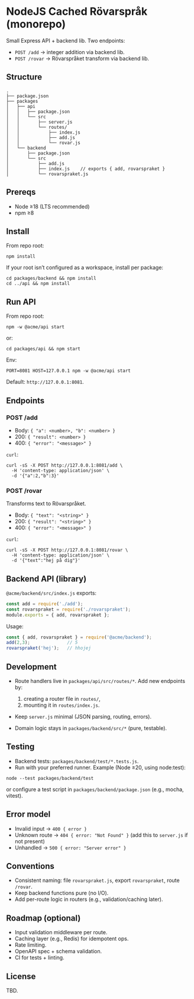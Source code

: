 # NodeJS Cached Rövarspråk (monorepo)

Small Express API + backend lib. Two endpoints:

* `POST /add` → integer addition via backend lib.
* `POST /rovar` → Rövarspråket transform via backend lib.

## Structure

```
.
├── package.json
├── packages
│   ├── api
│   │   ├── package.json
│   │   └── src
│   │       ├── server.js
│   │       └── routes/
│   │           ├── index.js
│   │           ├── add.js
│   │           └── rovar.js
│   └── backend
│       ├── package.json
│       └── src
│           ├── add.js
│           ├── index.js    // exports { add, rovarspraket }
│           └── rovarspraket.js
```

## Prereqs

* Node ≥18 (LTS recommended)
* npm ≥8

## Install

From repo root:

```
npm install
```

If your root isn’t configured as a workspace, install per package:

```
cd packages/backend && npm install
cd ../api && npm install
```

## Run API

From repo root:

```
npm -w @acme/api start
```

or:

```
cd packages/api && npm start
```

Env:

```
PORT=8081 HOST=127.0.0.1 npm -w @acme/api start
```

Default: `http://127.0.0.1:8081`.

## Endpoints

### POST /add

* Body: `{ "a": <number>, "b": <number> }`
* 200: `{ "result": <number> }`
* 400: `{ "error": "<message>" }`

`curl`:

```
curl -sS -X POST http://127.0.0.1:8081/add \
  -H 'content-type: application/json' \
  -d '{"a":2,"b":3}'
```

### POST /rovar

Transforms text to Rövarspråket.

* Body: `{ "text": "<string>" }`
* 200: `{ "result": "<string>" }`
* 400: `{ "error": "<message>" }`

`curl`:

```
curl -sS -X POST http://127.0.0.1:8081/rovar \
  -H 'content-type: application/json' \
  -d '{"text":"hej på dig"}'
```

## Backend API (library)

`@acme/backend/src/index.js` exports:

```js
const add = require('./add');
const rovarspraket = require('./rovarspraket');
module.exports = { add, rovarspraket };
```

Usage:

```js
const { add, rovarspraket } = require('@acme/backend');
add(2,3);              // 5
rovarspraket('hej');   // hhojej
```

## Development

* Route handlers live in `packages/api/src/routes/*`. Add new endpoints by:

  1. creating a router file in `routes/`,
  2. mounting it in `routes/index.js`.
* Keep `server.js` minimal (JSON parsing, routing, errors).
* Domain logic stays in `packages/backend/src/*` (pure, testable).

## Testing

* Backend tests: `packages/backend/test/*.tests.js`.
* Run with your preferred runner. Example (Node ≥20, using node:test):

```
node --test packages/backend/test
```

or configure a test script in `packages/backend/package.json` (e.g., mocha, vitest).

## Error model

* Invalid input → `400 { error }`
* Unknown route → `404 { error: "Not Found" }` (add this to `server.js` if not present)
* Unhandled → `500 { error: "Server error" }`

## Conventions

* Consistent naming: file `rovarspraket.js`, export `rovarspraket`, route `/rovar`.
* Keep backend functions pure (no I/O).
* Add per-route logic in routers (e.g., validation/caching later).

## Roadmap (optional)

* Input validation middleware per route.
* Caching layer (e.g., Redis) for idempotent ops.
* Rate limiting.
* OpenAPI spec + schema validation.
* CI for tests + linting.

## License

TBD.
